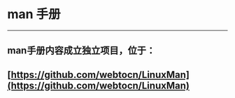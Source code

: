 # man 手册

----

## man手册内容成立独立项目，位于：
## [https://github.com/webtocn/LinuxMan](https://github.com/webtocn/LinuxMan)
